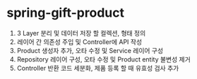 # spring-gift-product

1. 3 Layer 분리 및 데이터 저장 할 컬렉션, 형태 정의
2. 레이어 간 의존성 주입 및 Controller에 API 작성
3. Product 생성자 추가, 오타 수정 및 Service 레이어 구성
4. Repository 레이어 구성, 오타 수정 및 Product entity 불변성 제거
5. Controller 반환 코드 세분화, 제품 등록 할 때 유효성 검사 추가
